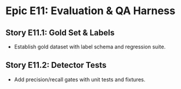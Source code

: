 # Epic E11: Evaluation & QA Harness

## Story E11.1: Gold Set & Labels

- Establish gold dataset with label schema and regression suite.

## Story E11.2: Detector Tests

- Add precision/recall gates with unit tests and fixtures.
